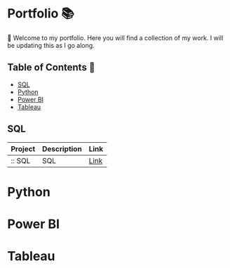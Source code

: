 # Portfolio :books:

 :mage: Welcome to my portfolio. Here you will find a collection of my work. I will be updating this as I go along.

## Table of Contents :mechanical_arm:

- [SQL](#sql)
- [Python](#python)
- [Power BI](#power-bi)
- [Tableau](#tableau)

## SQL

| Project | Description | Link |
| --- | --- | --- |
| :: SQL | SQL | [Link](https://github.com/tgingeira/SQL/blob/main/sql_01.ipynb) |


# Python

# Power BI

# Tableau
